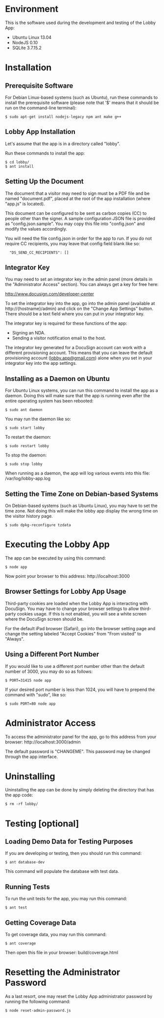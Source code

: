 Environment
===========

This is the software used during the development and testing of the Lobby App:

* Ubuntu Linux 13.04
* NodeJS 0.10
* SQLite 3.7.15.2

Installation
============

Prerequisite Software
---------------------

For Debian Linux-based systems (such as Ubuntu), run these commands to
install the prerequisite software (please note that '$' means that it
should be run on the command-line terminal):

```
$ sudo apt-get install nodejs-legacy npm ant make g++
```

Lobby App Installation
----------------------

Let's assume that the app is in a directory called "lobby".

Run these commands to install the app:

```
$ cd lobby/
$ ant install
```

Setting Up the Document
-----------------------

The document that a visitor may need to sign must be a PDF file and be
named "document.pdf", placed at the root of the app installation (where
"app.js" is located).

This document can be configured to be sent as carbon copies (CC) to people
other than the signer. A sample configuration JSON file is provided as
"config.json.sample". You may copy this file into "config.json" and modify
the values accordingly.

You will need the file config.json in order for the app to run. If you do
not require CC recipients, you may leave that config field blank like so:

```
  "DS_SEND_CC_RECIPIENTS": []
```

Integrator Key
--------------

You may need to set an integrator key in the admin panel (more details in the
"Administrator Access" section). You can always get a key for free here:

http://www.docusign.com/developer-center

To set the integrator key into the app, go into the admin panel (available at
http://{hostname}/admin) and click on the "Change App Settings" button. There
should be a text field where you can put in your integrator key.

The integrator key is required for these functions of the app:

* Signing an NDA.
* Sending a visitor notification email to the host.

The integrator key generated for a DocuSign account can work with a different
provisioning account. This means that you can leave the default provisioning
account (lobby.app@gmail.com) alone when you set in your integrator key into
the app settings.

Installing as a Daemon on Ubuntu
--------------------------------

For Ubuntu Linux systems, you can run this command to install the app as a
daemon. Doing this will make sure that the app is running even after the
entire operating system has been rebooted:

```
$ sudo ant daemon
```

You may run the daemon like so:

```
$ sudo start lobby
```

To restart the daemon:

```
$ sudo restart lobby
```

To stop the daemon:

```
$ sudo stop lobby
```

When running as a daemon, the app will log various events into this file:
/var/log/lobby-app.log

Setting the Time Zone on Debian-based Systems
---------------------------------------------

On Debian-based systems (such as Ubuntu Linux), you may have to set the time
zone. Not doing this will make the lobby app display the wrong time on the
visitor history page.

```
$ sudo dpkg-reconfigure tzdata
```


Executing the Lobby App
=======================

The app can be executed by using this command:

```
$ node app
```

Now point your browser to this address: http://localhost:3000


Browser Settings for Lobby App Usage
------------------------------------

Third-party cookies are loaded when the Lobby App is interacting with DocuSign.
You may have to change your browser settings to allow third-party cookies
usage. If this is not enabled, you will see a white screen where the DocuSign
screen should be.

For the default iPad browser (Safari), go into the browser setting page and
change the setting labeled "Accept Cookies" from "From visited" to "Always".


Using a Different Port Number
-----------------------------

If you would like to use a different port number other than the default
number of 3000, you may do so as follows:

```
$ PORT=31415 node app
```

If your desired port number is less than 1024, you will have to prepend the
command with "sudo", like so:

```
$ sudo PORT=80 node app
```


Administrator Access
====================

To access the administrator panel for the app, go to this address from your
browser: http://localhost:3000/admin

The default password is "CHANGEME". This password may be changed through the
app interface.


Uninstalling
============

Uninstalling the app can be done by simply deleting the directory that has
the app code:

```
$ rm -rf lobby/
```


Testing [optional]
==================

Loading Demo Data for Testing Purposes
--------------------------------------

If you are developing or testing, then you should run this command:

```
$ ant database-dev
```

This command will populate the database with test data.

Running Tests
-------------

To run the unit tests for the app, you may run this command:

```
$ ant test
```

Getting Coverage Data
---------------------

To get coverage data, you may run this command:

```
$ ant coverage
```

Then open this file in your browser: build/coverage.html


Resetting the Administrator Password
====================================

As a last resort, one may reset the Lobby App administrator password by
running the following command:

```
$ node reset-admin-password.js
```

